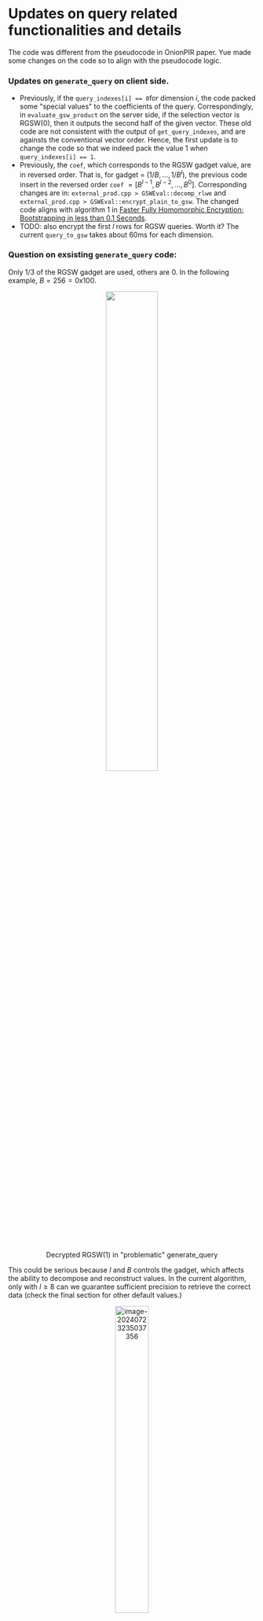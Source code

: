 # Updates on query related functionalities and details

The code was different from the pseudocode in OnionPIR paper. Yue made some changes on the code so to align with the pseudocode logic.



### Updates on `generate_query` on client side.

- Previously, if the `query_indexes[i] == 0`for dimension $i$, the code packed some "special values" to the coefficients of the query. Correspondingly, in `evaluate_gsw_product` on the server side, if the selection vector is RGSW(0), then it outputs the second half of the given vector. These old code are not consistent with the output of `get_query_indexes`, and are againsts the conventional vector order. Hence, the first update is to change the code so that we indeed pack the value 1 when `query_indexes[i] == 1`.
- Previously, the `coef`, which corresponds to the RGSW gadget value, are in reversed order. That is, for gadget = $(1/B, \ldots, 1/B^l)$, the previous code insert in the reversed order `coef` $=[B^{l-1}, B^{l-2}, \ldots, B^0]$. Corresponding changes are in: `external_prod.cpp > GSWEval::decomp_rlwe` and `external_prod.cpp > GSWEval::encrypt_plain_to_gsw`. The changed code aligns with algorithm 1 in [Faster Fully Homomorphic Encryption: Bootstrapping in less than 0.1 Seconds](https://eprint.iacr.org/2016/870).
- TODO: also encrypt the first $l$ rows for RGSW queries. Worth it? The current `query_to_gsw` takes about 60ms for each dimension. 





### Question on exsisting `generate_query` code:

Only $1 / 3$ of the RGSW gadget are used, others are 0. In the following example, $B = 256 = \text{0x100}$. 

<center>
  <figure>
    <img src=" https://raw.githubusercontent.com/helloboyxxx/images-for-notes/master/uPic/image-20240723222155623.png " style="width:50%;" />
    <figcaption> Decrypted RGSW(1) in "problematic" generate_query </figcaption>
  </figure>
</center>

This could be serious because $l$ and $B$ controls the gadget, which affects the ability to decompose and reconstruct values. In the current algorithm,  only with $l \geq 8$ can we guarantee sufficient precision to retrieve the correct data (check the final section for other default values.) 

<center>
  <figure>
    <img src=" https://raw.githubusercontent.com/helloboyxxx/images-for-notes/master/uPic/image-20240723235037356.png" alt="image-20240723235037356 " style="width:40%;" />
    <figcaption> Retrieved result v.s. Actual data </figcaption>
  </figure>
</center>



### The most reasonable fix: 

The following version has the exact same structure as pseudocode:

```cpp
PirQuery PirClient::generate_query(std::uint64_t entry_index) {

  // Get the corresponding index of the plaintext in the database
  size_t plaintext_index = get_database_plain_index(entry_index);
  std::vector<size_t> query_indexes = get_query_indexes(plaintext_index);
  PRINT_INT_ARRAY("query_indexes", query_indexes.data(), query_indexes.size());
  uint64_t coeff_count = params_.poly_modulus_degree(); // 4096

  // The number of bits required for the first dimension is equal to the size of the first dimension
  uint64_t msg_size = dims_[0] + pir_params_.get_l() * (dims_.size() - 1);
  uint64_t bits_per_ciphertext = 1; // padding msg_size to the next power of 2

  while (bits_per_ciphertext < msg_size)
    bits_per_ciphertext *= 2;

  seal::Plaintext plain_query(coeff_count); // we allow 4096 coefficients in the plaintext polynomial to be set as suggested in the paper.

  // Algorithm 1 from the OnionPIR Paper
  // We set the corresponding coefficient to the inverse so the value of the
  // expanded ciphertext will be 1
  uint64_t inverse = 0;
  uint64_t plain_modulus = params_.plain_modulus().value(); // example: 16777259
  seal::util::try_invert_uint_mod(bits_per_ciphertext, plain_modulus, inverse);

  // Add the first dimension query vector to the query
  plain_query[ query_indexes[0] ] = inverse;
  
  // ======= Now we handle the remaining dimensions =======

  DEBUG_PRINT("inverse: " << inverse);
  DEBUG_PRINT("plain_modulus: " << plain_modulus << "\n");

  auto l = pir_params_.get_l();
  auto base_log2 = pir_params_.get_base_log2();

  uint64_t gadget[l + 1];  // RGSW gadget
  uint64_t curr_exp = 1;
  for (int i = 0; i < l + 1; i++) {
    // exponents[i] = curr_exp;
    // we inverse the exponents to get the correct RGSW gadget
    seal::util::try_invert_uint_mod(curr_exp, plain_modulus, gadget[i]);
    DEBUG_PRINT("gadget[" << i << "]: " << gadget[i]);
    curr_exp = (curr_exp << base_log2) % plain_modulus; // multiply by B and take mod every time
  }

  // This for-loop corresponds to the for-loop in Algorithm 1 from the OnionPIR paper
  int ptr = dims_[0];
  for (int i = 1; i < query_indexes.size(); i++) {  // dimensions
    // we use this if statement to replce the j for loop in Algorithm 1. This is because N_i = 2 for all i > 0
    // When 0 is requested, we use initial encrypted value of PirQuery query, where the coefficients decrypts to 0. 
    // When 1 is requested, we add special values to the coefficients of the query so that they decrypts to correct GSW(1) values.
    if (query_indexes[i] == 1) {
      for (int k = 1; k < l + 1; k++) {
        // under this moduli, the coeff is (B^{-1}, B^{-2}, ..., B^{-l}) / bits_per_ciphertext
        plain_query[ptr] = (gadget[k] * inverse) % plain_modulus;
        DEBUG_PRINT("plain_query[" << ptr << "]: " << plain_query[ptr]);
        ptr++;
      }
      DEBUG_PRINT(" ");
    }
    // Otherwise we use the default value 0.
  }

  // ======= Last line of the pseudocode =======
  PirQuery query; // pt in paper
  encryptor_->encrypt_symmetric(plain_query, query);  // $\tilde c$ in paper
  return query;
}
```

#### Some evidence showing that we SHOULD use this design: 

All output below uses the "default" pir param. Check the final section.

Let's first examine this examine output of this packing algorithm. 

```pseudocode
inverse: 12484640
plain_modulus: 16777259

// The following is the correct gadget, where gadget[k] = 1/(B^k)
gadget[0]: 1
gadget[1]: 8192021
gadget[2]: 4291851
gadget[3]: 6242701
gadget[4]: 14245734
gadget[5]: 13556098
gadget[6]: 8048366
gadget[7]: 3570392
gadget[8]: 7878287
gadget[9]: 13858906

// The followings are:   gadget[k] * inverse % plain_modulus
plain_query[256]: 10534555
plain_query[257]: 11509980
plain_query[258]: 7122867
plain_query[259]: 6778049
plain_query[260]: 4024183
plain_query[261]: 1785196
plain_query[262]: 12327773
plain_query[263]: 6929453
plain_query[264]: 16345574

Dimension 1: 0x7D0015 0x417D0B 0x5F418D 0xD95F66 0xCED982 0x7ACEEE 0x367AD8 0x78368F 0xD3785A 
```

To verify gadget: try to see if $\text{gadget}[k] \cdot B^{k} \equiv  1 \mod \text{plain\_modulus}$.
Example: take gadget[3]:  $16777259 \mid ((6242701 \cdot  256^3) - 1)$ does hold.



The final line is a single Decrypted RGSW ciphertext. Specifically, Dec(RGSW(1)). This corresponds to the gadget perfectly.



**The ==down side== of this fix is that we have to change the external product as well. My current guess is that the external product also has some buggy code.**









---

### Default PIR param

```cpp
#define DB_SZ       1 << 15
#define NUM_DIM     8
#define NUM_ENTRIES 1 << 15
#define ENTRY_SZ    12000
#define GSW_L       9
#define GSW_L_KEY   9
```

#### Some expected values:

```
==============================================================
                       PIR PARAMETERS                         
==============================================================
num_entries_											 = 32768
l_																= 9
base_log2_												  = 8
entry_size_												   = 12000
DBSize_ (num plaintexts in database)        = 32768
DBCapacity (max num of entries)      		   = 32768
dimensions_                           						 = [ 256 2 2 2 2 2 2 2 ]
seal_params_.poly_modulus_degree()        = 4096
seal_params_.coeff_modulus().bit_count   = [36 + 36 + 37] bits
seal_params_.coeff_modulus().size()      	  = 3
seal_params_.plain_modulus().bitcount() = 25
==============================================================


plain_modulus = 16777259
inverse of 256 in plain_modulus: 12484640
context_data->parms().coeff_modulus() = {68585185425, 68585013729}

```



---

### TODO: 

Better profiling method.







